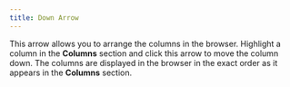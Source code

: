 ```yaml
---
title: Down Arrow
---
```



This arrow allows you to arrange the columns in the browser. Highlight a column in the **Columns** section and click this arrow to move the column down. The columns are displayed in the browser in the exact order as it appears in the **Columns** section.
